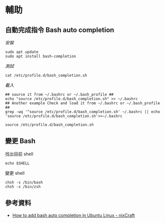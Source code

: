 # 輔助

## 自動完成指令 Bash auto completion

*安裝*

```shell
sudo apt update
sudo apt install bash-completion
```

*測試*

```shell
cat /etc/profile.d/bash_completion.sh
```

*載入*

```shell
## source it from ~/.bashrc or ~/.bash_profile ##
echo "source /etc/profile.d/bash_completion.sh" >> ~/.bashrc
## Another example Check and load it from ~/.bashrc or ~/.bash_profile ##
grep -wq '^source /etc/profile.d/bash_completion.sh' ~/.bashrc || echo 'source /etc/profile.d/bash_completion.sh'>>~/.bashrc
```

```
source /etc/profile.d/bash_completion.sh
```

## 變更 Bash

找出目前 shell

```shell
echo $SHELL
```

變更 shell

```shell
chsh -s /bin/bash
chsh -s /bin/zsh
```

## 參考資料
* [How to add bash auto completion in Ubuntu Linux - nixCraft](https://www.cyberciti.biz/faq/add-bash-auto-completion-in-ubuntu-linux/)
